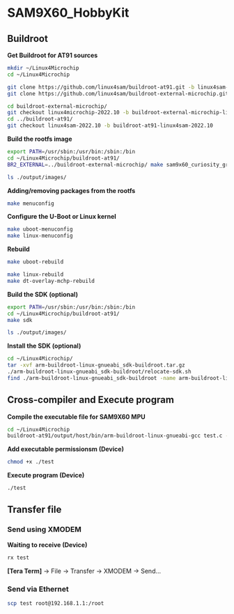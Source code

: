 # SAM9X60_HobbyKit
## Buildroot
**Get Buildroot for AT91 sources**
```bash
mkdir ~/Linux4Microchip
cd ~/Linux4Microchip

git clone https://github.com/linux4sam/buildroot-at91.git -b linux4sam-2022.10
git clone https://github.com/linux4sam/buildroot-external-microchip.git -b linux4microchip-2022.10

cd buildroot-external-microchip/
git checkout linux4microchip-2022.10 -b buildroot-external-microchip-linux4microchip-2022.10
cd ../buildroot-at91/
git checkout linux4sam-2022.10 -b buildroot-at91-linux4sam-2022.10
```
**Build the rootfs image**
```bash
export PATH=/usr/sbin:/usr/bin:/sbin:/bin
cd ~/Linux4Microchip/buildroot-at91/
BR2_EXTERNAL=../buildroot-external-microchip/ make sam9x60_curiosity_graphics_defconfig make

ls ./output/images/
```
**Adding/removing packages from the rootfs**
```bash
make menuconfig
```
**Configure the U-Boot or Linux kernel**
```bash
make uboot-menuconfig
make linux-menuconfig
```
**Rebuild**
```bash
make uboot-rebuild
```
```bash
make linux-rebuild
make dt-overlay-mchp-rebuild
```  
**Build the SDK (optional)**
```bash
export PATH=/usr/sbin:/usr/bin:/sbin:/bin
cd ~/Linux4Microchip/buildroot-at91/
make sdk

ls ./output/images/
```

**Install the SDK (optional)**
```bash
cd ~/Linux4Microchip/
tar -xvf arm-buildroot-linux-gnueabi_sdk-buildroot.tar.gz
./arm-buildroot-linux-gnueabi_sdk-buildroot/relocate-sdk.sh
find ./arm-buildroot-linux-gnueabi_sdk-buildroot -name arm-buildroot-linux-gnueabi-gcc
```

## Cross-compiler and Execute program
**Compile the executable file for SAM9X60 MPU**
```bash
cd ~/Linux4Microchip
buildroot-at91/output/host/bin/arm-buildroot-linux-gnueabi-gcc test.c -o test
```
**Add executable permissionsm (Device)**
```bash
chmod +x ./test
```
**Execute program (Device)**
```bash
./test
```

## Transfer file
### Send using XMODEM
**Waiting to receive (Device)**  
```bash
rx test
```
**[Tera Term]** -> File -> Transfer -> XMODEM -> Send...  

### Send via Ethernet
```bash
scp test root@192.168.1.1:/root
```

